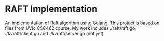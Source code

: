 # RAFT Implementation
An implementation of Raft algorithm using Golang.
This project is based on files from UVic CSC462 course.
My work includes ./raft/raft.go, ./kvraft/client.go and ./kvraft/server.go (not yet)

